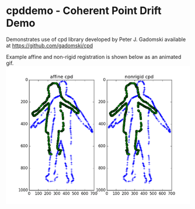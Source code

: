 # cpddemo - Coherent Point Drift Demo
Demonstrates use of cpd library developed by Peter J. Gadomski available at 
https://github.com/gadomski/cpd

Example affine and non-rigid registration is shown below as an animated gif.
![Alt text](/data/demo.gif "Affine and Non-Rigid Registrations")

